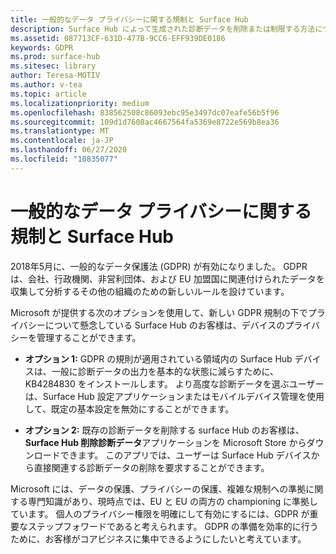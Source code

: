 ```yaml
---
title: 一般的なデータ プライバシーに関する規制と Surface Hub
description: Surface Hub によって生成された診断データを削除または制限する方法について、EU データ保護法の適用対象となるユーザーに通知します。
ms.assetid: 087713CF-631D-477B-9CC6-EFF939DE0186
keywords: GDPR
ms.prod: surface-hub
ms.sitesec: library
author: Teresa-MOTIV
ms.author: v-tea
ms.topic: article
ms.localizationpriority: medium
ms.openlocfilehash: 838562508c86093ebc95e3497dc07eafe56b5f96
ms.sourcegitcommit: 109d1d7608ac4667564fa5369e8722e569b8ea36
ms.translationtype: MT
ms.contentlocale: ja-JP
ms.lasthandoff: 06/27/2020
ms.locfileid: "10835077"
---
```

# 一般的なデータ プライバシーに関する規制と Surface Hub

2018年5月に、一般的なデータ保護法 (GDPR) が有効になりました。 GDPR は、会社、行政機関、非営利団体、および EU 加盟国に関連付けられたデータを収集して分析するその他の組織のための新しいルールを設けています。

Microsoft が提供する次のオプションを使用して、新しい GDPR 規制の下でプライバシーについて懸念している Surface Hub のお客様は、デバイスのプライバシーを管理することができます。

* **オプション 1:** GDPR の規則が適用されている領域内の Surface Hub デバイスは、一般に診断データの出力を基本的な状態に減らすために、KB4284830 をインストールします。 より高度な診断データを選ぶユーザーは、Surface Hub 設定アプリケーションまたはモバイルデバイス管理を使用して、既定の基本設定を無効にすることができます。

* **オプション 2:** 既存の診断データを削除する surface Hub のお客様は、 **Surface Hub 削除診断データ**アプリケーションを Microsoft Store からダウンロードできます。 このアプリでは、ユーザーは Surface Hub デバイスから直接関連する診断データの削除を要求することができます。

Microsoft には、データの保護、プライバシーの保護、複雑な規制への準拠に関する専門知識があり、現時点では、EU と EU の両方の championing に準拠しています。 個人のプライバシー権限を明確にして有効にするには、GDPR が重要なステップフォワードであると考えられます。 GDPR の準備を効率的に行うために、お客様がコアビジネスに集中できるようにしたいと考えています。

